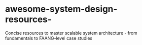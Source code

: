 # awesome-system-design-resources-
Concise resources to master scalable system architecture - from fundamentals to FAANG-level case studies
